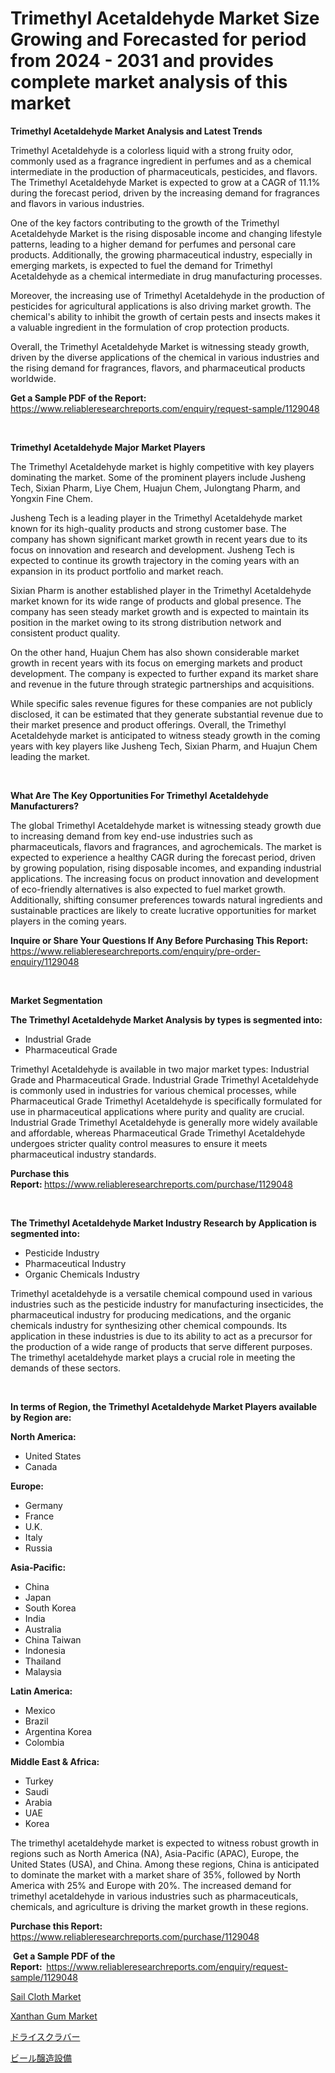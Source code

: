 <p><h1>Trimethyl Acetaldehyde Market Size Growing and Forecasted for period from 2024 - 2031 and provides complete market analysis of this market</h1></p><p><strong>Trimethyl Acetaldehyde Market Analysis and Latest Trends</strong></p>
<p><p>Trimethyl Acetaldehyde is a colorless liquid with a strong fruity odor, commonly used as a fragrance ingredient in perfumes and as a chemical intermediate in the production of pharmaceuticals, pesticides, and flavors. The Trimethyl Acetaldehyde Market is expected to grow at a CAGR of 11.1% during the forecast period, driven by the increasing demand for fragrances and flavors in various industries.</p><p>One of the key factors contributing to the growth of the Trimethyl Acetaldehyde Market is the rising disposable income and changing lifestyle patterns, leading to a higher demand for perfumes and personal care products. Additionally, the growing pharmaceutical industry, especially in emerging markets, is expected to fuel the demand for Trimethyl Acetaldehyde as a chemical intermediate in drug manufacturing processes.</p><p>Moreover, the increasing use of Trimethyl Acetaldehyde in the production of pesticides for agricultural applications is also driving market growth. The chemical's ability to inhibit the growth of certain pests and insects makes it a valuable ingredient in the formulation of crop protection products.</p><p>Overall, the Trimethyl Acetaldehyde Market is witnessing steady growth, driven by the diverse applications of the chemical in various industries and the rising demand for fragrances, flavors, and pharmaceutical products worldwide.</p></p>
<p><strong>Get a Sample PDF of the Report:&nbsp;</strong> <a href="https://www.reliableresearchreports.com/enquiry/request-sample/1129048">https://www.reliableresearchreports.com/enquiry/request-sample/1129048</a></p>
<p>&nbsp;</p>
<p><strong>Trimethyl Acetaldehyde Major Market Players</strong></p>
<p><p>The Trimethyl Acetaldehyde market is highly competitive with key players dominating the market. Some of the prominent players include Jusheng Tech, Sixian Pharm, Liye Chem, Huajun Chem, Julongtang Pharm, and Yongxin Fine Chem.</p><p>Jusheng Tech is a leading player in the Trimethyl Acetaldehyde market known for its high-quality products and strong customer base. The company has shown significant market growth in recent years due to its focus on innovation and research and development. Jusheng Tech is expected to continue its growth trajectory in the coming years with an expansion in its product portfolio and market reach.</p><p>Sixian Pharm is another established player in the Trimethyl Acetaldehyde market known for its wide range of products and global presence. The company has seen steady market growth and is expected to maintain its position in the market owing to its strong distribution network and consistent product quality.</p><p>On the other hand, Huajun Chem has also shown considerable market growth in recent years with its focus on emerging markets and product development. The company is expected to further expand its market share and revenue in the future through strategic partnerships and acquisitions.</p><p>While specific sales revenue figures for these companies are not publicly disclosed, it can be estimated that they generate substantial revenue due to their market presence and product offerings. Overall, the Trimethyl Acetaldehyde market is anticipated to witness steady growth in the coming years with key players like Jusheng Tech, Sixian Pharm, and Huajun Chem leading the market.</p></p>
<p>&nbsp;</p>
<p><strong>What Are The Key Opportunities For Trimethyl Acetaldehyde Manufacturers?</strong></p>
<p><p>The global Trimethyl Acetaldehyde market is witnessing steady growth due to increasing demand from key end-use industries such as pharmaceuticals, flavors and fragrances, and agrochemicals. The market is expected to experience a healthy CAGR during the forecast period, driven by growing population, rising disposable incomes, and expanding industrial applications. The increasing focus on product innovation and development of eco-friendly alternatives is also expected to fuel market growth. Additionally, shifting consumer preferences towards natural ingredients and sustainable practices are likely to create lucrative opportunities for market players in the coming years.</p></p>
<p><strong>Inquire or Share Your Questions If Any Before Purchasing This Report:</strong> <a href="https://www.reliableresearchreports.com/enquiry/pre-order-enquiry/1129048">https://www.reliableresearchreports.com/enquiry/pre-order-enquiry/1129048</a></p>
<p>&nbsp;</p>
<p><strong>Market Segmentation</strong></p>
<p><strong>The Trimethyl Acetaldehyde Market Analysis by types is segmented into:</strong></p>
<p><ul><li>Industrial Grade</li><li>Pharmaceutical Grade</li></ul></p>
<p><p>Trimethyl Acetaldehyde is available in two major market types: Industrial Grade and Pharmaceutical Grade. Industrial Grade Trimethyl Acetaldehyde is commonly used in industries for various chemical processes, while Pharmaceutical Grade Trimethyl Acetaldehyde is specifically formulated for use in pharmaceutical applications where purity and quality are crucial. Industrial Grade Trimethyl Acetaldehyde is generally more widely available and affordable, whereas Pharmaceutical Grade Trimethyl Acetaldehyde undergoes stricter quality control measures to ensure it meets pharmaceutical industry standards.</p></p>
<p><strong>Purchase this Report:&nbsp;</strong><a href="https://www.reliableresearchreports.com/purchase/1129048">https://www.reliableresearchreports.com/purchase/1129048</a></p>
<p>&nbsp;</p>
<p><strong>The Trimethyl Acetaldehyde Market Industry Research by Application is segmented into:</strong></p>
<p><ul><li>Pesticide Industry</li><li>Pharmaceutical Industry</li><li>Organic Chemicals Industry</li></ul></p>
<p><p>Trimethyl acetaldehyde is a versatile chemical compound used in various industries such as the pesticide industry for manufacturing insecticides, the pharmaceutical industry for producing medications, and the organic chemicals industry for synthesizing other chemical compounds. Its application in these industries is due to its ability to act as a precursor for the production of a wide range of products that serve different purposes. The trimethyl acetaldehyde market plays a crucial role in meeting the demands of these sectors.</p></p>
<p>&nbsp;</p>
<p><strong>In terms of Region, the Trimethyl Acetaldehyde Market Players available by Region are:</strong></p>
<p>
    <p> <strong> North America: </strong>
        <ul>
            <li>United States</li>
            <li>Canada</li>
        </ul>
        </p> 
    <p> <strong> Europe: </strong>
        <ul>
            <li>Germany</li>
            <li>France</li>
            <li>U.K.</li>
            <li>Italy</li>
            <li>Russia</li>
        </ul>
        </p> 
    <p> <strong> Asia-Pacific: </strong>
        <ul>
            <li>China</li>
            <li>Japan</li>
            <li>South Korea</li>
            <li>India</li>
            <li>Australia</li>
            <li>China Taiwan</li>
            <li>Indonesia</li>
            <li>Thailand</li>
            <li>Malaysia</li>
        </ul>
        </p> 
    <p> <strong> Latin America: </strong>
        <ul>
            <li>Mexico</li>
            <li>Brazil</li>
            <li>Argentina Korea</li>
            <li>Colombia</li>
        </ul>
        </p> 
    <p> <strong> Middle East & Africa: </strong>
        <ul>
            <li>Turkey</li>
            <li>Saudi</li>
            <li>Arabia</li>
            <li>UAE</li>
            <li>Korea</li>
        </ul>
    </p>
    </p>
<p><p>The trimethyl acetaldehyde market is expected to witness robust growth in regions such as North America (NA), Asia-Pacific (APAC), Europe, the United States (USA), and China. Among these regions, China is anticipated to dominate the market with a market share of 35%, followed by North America with 25% and Europe with 20%. The increased demand for trimethyl acetaldehyde in various industries such as pharmaceuticals, chemicals, and agriculture is driving the market growth in these regions.</p></p>
<p><strong>Purchase this Report: </strong><a href="https://www.reliableresearchreports.com/purchase/1129048">https://www.reliableresearchreports.com/purchase/1129048</a></p>
<p>&nbsp;<strong>Get a Sample PDF of the Report:&nbsp;&nbsp;</strong><a href="https://www.reliableresearchreports.com/enquiry/request-sample/1129048">https://www.reliableresearchreports.com/enquiry/request-sample/1129048</a></p>
<p><strong></strong></p>
<p><p><a href="https://github.com/pjcfca/Market-Research-Report-List-1/blob/main/sail-cloth-market.md">Sail Cloth Market</a></p><p><a href="https://github.com/johnbach50/Market-Research-Report-List-2/blob/main/xanthan-gum-market.md">Xanthan Gum Market</a></p><p><a href="https://medium.com/@eunawiegad2023/%E3%83%89%E3%83%A9%E3%82%A4%E3%82%B9%E3%82%AF%E3%83%A9%E3%83%90%E3%83%BC%E5%B8%82%E5%A0%B4%E3%81%AF%E5%B8%82%E5%A0%B4%E3%82%B7%E3%82%A7%E3%82%A2-%E3%82%B5%E3%82%A4%E3%82%BA-2031%E5%B9%B4%E3%81%BE%E3%81%A7%E3%81%AE%E4%BA%88%E6%B8%AC%E3%81%AB%E7%84%A6%E7%82%B9%E3%82%92%E5%BD%93%E3%81%A6%E3%81%A6%E3%81%84%E3%81%BE%E3%81%99-05b6f17420d8">ドライスクラバー</a></p><p><a href="https://medium.com/@lillianamurazik2023/%E3%83%93%E3%83%BC%E3%83%AB%E9%86%B8%E9%80%A0%E8%A8%AD%E5%82%99%E5%B8%82%E5%A0%B4%E8%A6%8F%E6%A8%A1%E3%81%A8%E5%B8%82%E5%A0%B4%E5%8B%95%E5%90%91-%E5%AE%8C%E5%85%A8%E3%81%AA%E7%94%A3%E6%A5%AD%E6%A6%82%E8%A6%81-2024%E5%B9%B4%E3%81%8B%E3%82%892031%E5%B9%B4-2c5b42d8587f">ビール醸造設備</a></p></p>